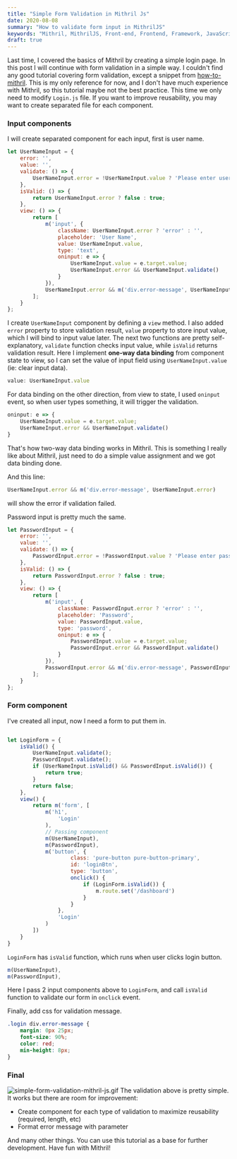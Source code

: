 ```yaml
---
title: "Simple Form Validation in Mithril Js"
date: 2020-08-08
summary: "How to validate form input in MithrilJS"
keywords: "Mithril, MithrilJS, Front-end, Frontend, Framework, JavaScript, HTML, CSS, Validation, Data binding"
draft: true
---
```

Last time, I covered the basics of Mithril by creating a simple login page. In this post I will continue with form validation in a simple way.
I couldn't find any good tutorial covering form validation, except a snippet from [how-to-mithril](https://how-to-mithril.js.org/). This is my only reference for now, and I don't have much experience with Mithril, so this tutorial maybe not the best practice.
This time we only need to modify `Login.js` file. If you want to improve reusability, you may want to create separated file for each component.

### Input components
I will create separated component for each input, first is user name.
```JavaScript
let UserNameInput = {
    error: '',
    value: '',
    validate: () => {
        UserNameInput.error = !UserNameInput.value ? 'Please enter user name' : '';
    },
    isValid: () => {
        return UserNameInput.error ? false : true;
    },
    view: () => {
        return [
            m('input', {
                className: UserNameInput.error ? 'error' : '',
                placeholder: 'User Name',
                value: UserNameInput.value,
                type: 'text',
                oninput: e => {
                    UserNameInput.value = e.target.value;
                    UserNameInput.error && UserNameInput.validate()
                }
            }),
            UserNameInput.error && m('div.error-message', UserNameInput.error)
        ];
    }
};
```
I create `UserNameInput` component by defining a `view` method. I also added `error` property to store validation result, `value` property to store input value, which I will bind to input value later.
The next two functions are pretty self-explanatory, `validate` function checks input value, while `isValid` returns validation result.
Here I implement **one-way data binding** from component state to view, so I can set the value of input field using `UserNameInput.value` (ie: clear input data).
```JavaScript
value: UserNameInput.value
```
For data binding on the other direction, from view to state, I used `oninput` event, so when user types something, it will trigger the validation.
```JavaScript
oninput: e => {
    UserNameInput.value = e.target.value;
    UserNameInput.error && UserNameInput.validate()
}
```
That's how two-way data binding works in Mithril. This is something I really like about Mithril, just need to do a simple value assignment and we got data binding done.

And this line:
```JavaScript
UserNameInput.error && m('div.error-message', UserNameInput.error)
```
will show the error if validation failed.

Password input is pretty much the same.
```JavaScript
let PasswordInput = {
    error: '',
    value: '',
    validate: () => {
        PasswordInput.error = !PasswordInput.value ? 'Please enter password' : '';
    },
    isValid: () => {
        return PasswordInput.error ? false : true;
    },
    view: () => {
        return [
            m('input', {
                className: PasswordInput.error ? 'error' : '',
                placeholder: 'Password',
                value: PasswordInput.value,
                type: 'password',
                oninput: e => {
                    PasswordInput.value = e.target.value;
                    PasswordInput.error && PasswordInput.validate()
                }
            }),
            PasswordInput.error && m('div.error-message', PasswordInput.error)
        ];
    }
};
```
### Form component
I've created all input, now I need a form to put them in.
```JavaScript

let LoginForm = {
    isValid() {
        UserNameInput.validate();
        PasswordInput.validate();
        if (UserNameInput.isValid() && PasswordInput.isValid()) {
            return true;
        }
        return false;
    },
    view() {
        return m('form', [
            m('h1',
                'Login'
            ),
            // Passing component
            m(UserNameInput),
            m(PasswordInput),
            m('button', {
                    class: 'pure-button pure-button-primary',
                    id: 'loginBtn',
                    type: 'button',
                    onclick() {
                        if (LoginForm.isValid()) {
                            m.route.set('/dashboard')
                        }
                    }
                },
                'Login'
            )
        ])
    }
}
```
`LoginForm` has `isValid` function, which runs when user clicks login button.
```JavaScript
m(UserNameInput),
m(PasswordInput),
```
Here I pass 2 input components above to `LoginForm`, and call `isValid` function to validate our form in `onclick` event.

Finally, add css for validation message.
```CSS
.login div.error-message {
    margin: 0px 25px;
    font-size: 90%;
    color: red;
    min-height: 8px;
}
```
### Final
![simple-form-validation-mithril-js.gif](simple-form-validation-mithril-js.gif)
The validation above is pretty simple. It works but there are room for improvement:
* Create component for each type of validation to maximize reusability (required, length, etc)
* Format error message with parameter

And many other things. You can use this tutorial as a base for further development. Have fun with Mithril!
